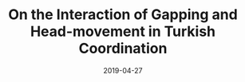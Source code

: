 ---
title: "On the Interaction of Gapping and Head-movement in Turkish Coordination"
collection: talks
type: "Talk"
permalink: /talks/2019-04-27-ASURPS
venue: "April Stanford Undergraduate Research Symposium (ASURPS)"
date: 2019-04-27
location: "Stanford"
---